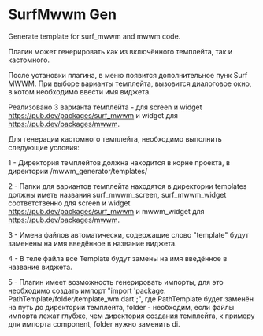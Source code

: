 # SurfMwwm Gen

<!-- Plugin description -->
Generate template for surf_mwwm and mwwm code.

Плагин может генерировать как из включённого темплейта, так и кастомного.

После установки плагина, в меню появится дополнительное пунк Surf MWWM. При выборе варианты темплейта, вызовится
диалоговое окно, в котом необходимо ввести имя виджета.

Реализовано 3 варианта темплейта - для screen и widget https://pub.dev/packages/surf_mwwm и widget
для https://pub.dev/packages/mwwm.

Для генерации кастомного темплейта, необходимо выполнить следующие условия:

1 - Директория темплейтов должна находится в корне проекта, в директории /mwwm_generator/templates/

2 - Папки для вариантов темплейта находятся в директории templates должны иметь названия surf_mwwm_screen,
surf_mwwm_widget соответственно для screen и widget https://pub.dev/packages/surf_mwwm и mwwm_widget
для https://pub.dev/packages/mwwm.

3 - Имена файлов автоматически, содержащие слово "template" будут заменены на имя введённое в название виджета.

4 - В теле файла все Template будут замены на имя введённое в название виджета.

5 - Плагин имеет возможность генерировать импорты, для это необходимо создать импорт "import 'package:
PathTemplate/folder/template_wm.dart';", где PathTemplate будет заменён на путь до директории темплейта, folder -
необходим, если файлы импорта лежат глубже, чем директория создания темплейта, к примеру для импорта component, folder
нужно заменить di.

<!-- Plugin description end -->